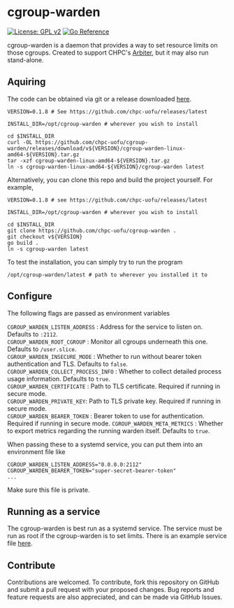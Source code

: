 # cgroup-warden

[![License: GPL v2](https://img.shields.io/badge/License-GPL_v2-blue.svg)](https://www.gnu.org/licenses/old-licenses/gpl-2.0.en.html)
[![Go Reference](https://pkg.go.dev/badge/github.com/chpc-uofu/cgroup-warden.svg)](https://pkg.go.dev/github.com/chpc-uofu/cgroup-warden)


cgroup-warden is a daemon that provides a way to set resource limits on those cgroups. Created to support CHPC's [Arbiter](https://github.com/chpc-uofu/arbiter), but it may also run stand-alone. 

## Aquiring

The code can be obtained via git or a release downloaded [here](https://github.com/CHPC-UofU/cgroup-warden/releases).

```shell
VERSION=0.1.8 # See https://github.com/chpc-uofu/releases/latest

INSTALL_DIR=/opt/cgroup-warden # wherever you wish to install

cd $INSTALL_DIR
curl -OL https://github.com/chpc-uofu/cgroup-warden/releases/download/v${VERSION}/cgroup-warden-linux-amd64-${VERSION}.tar.gz
tar -xzf cgroup-warden-linux-amd64-${VERSION}.tar.gz
ln -s cgroup-warden-linux-amd64-${VERSION}/cgroup-warden latest
```

Alternatively, you can clone this repo and build the project yourself. For example,
```shell
VERSION=0.1.8 # see https://github.com/chpc-uofu/releases/latest

INSTALL_DIR=/opt/cgroup-warden # wherever you wish to install

cd $INSTALL_DIR
git clone https://github.com/chpc-uofu/cgroup-warden .
git checkout v${VERSION}
go build .
ln -s cgroup-warden latest
```

To test the installation, you can simply try to run the program
```shell
/opt/cgroup-warden/latest # path to wherever you installed it to
```

## Configure

The following flags are passed as environment variables  

`CGROUP_WARDEN_LISTEN_ADDRESS` : Address for the service to listen on. Defaults to `:2112`.  
`CGROUP_WARDEN_ROOT_CGROUP` : Monitor all cgroups underneath this one. Defaults to `/user.slice`.  
`CGROUP_WARDEN_INSECURE_MODE` : Whether to run without bearer token authentication and TLS. Defaults to `false`.  
`CGROUP_WARDEN_COLLECT_PROCESS_INFO` : Whether to collect detailed process usage information. Defaults to `true`.  
`CGROUP_WARDEN_CERTIFICATE` : Path to TLS certificate. Required if running in secure mode.  
`CGROUP_WARDEN_PRIVATE_KEY`: Path to TLS private key. Required if running in secure mode.  
`CGROUP_WARDEN_BEARER_TOKEN` : Bearer token to use for authentication. Required if running in secure mode.
`CGROUP_WARDEN_META_METRICS` : Whether to export metrics regarding the running warden itself. Defaults to `true`.

When passing these to a systemd service, you can put them into an environment file like
```shell
CGROUP_WARDEN_LISTEN_ADDRESS="0.0.0.0:2112"
CGROUP_WARDEN_BEARER_TOKEN="super-secret-bearer-token"
...
```
Make sure this file is private.

## Running as a service
The cgroup-warden is best run as a systemd service. The service must be run as root if the cgroup-warden is to set limits.
There is an example service file [here](cgroup-warden.service).

## Contribute
Contributions are welcomed. To contribute, fork this repository on GitHub and submit a pull request with your proposed changes. Bug reports and feature requests are also appreciated, and can be made via GitHub Issues. 

